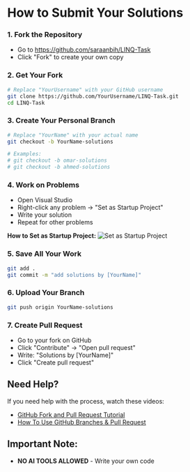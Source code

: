 # How to Submit Your Solutions 


### 1. Fork the Repository
- Go to https://github.com/saraanbih/LINQ-Task
- Click "Fork" to create your own copy

### 2. Get Your Fork
```bash
# Replace "YourUsername" with your GitHub username
git clone https://github.com/YourUsername/LINQ-Task.git
cd LINQ-Task
```

### 3. Create Your Personal Branch
```bash
# Replace "YourName" with your actual name
git checkout -b YourName-solutions

# Examples:
# git checkout -b omar-solutions
# git checkout -b ahmed-solutions
```

### 4. Work on Problems
- Open Visual Studio
- Right-click any problem → "Set as Startup Project"
- Write your solution
- Repeat for other problems

**How to Set as Startup Project:**
![Set as Startup Project](image.png)

### 5. Save All Your Work
```bash
git add .
git commit -m "add solutions by [YourName]"
```

### 6. Upload Your Branch
```bash
git push origin YourName-solutions
```

### 7. Create Pull Request
- Go to your fork on GitHub
- Click "Contribute" → "Open pull request"
- Write: "Solutions by [YourName]"
- Click "Create pull request"

## Need Help?
If you need help with the process, watch these videos:
- [GitHub Fork and Pull Request Tutorial](https://youtu.be/n43bagVuJPU?si=hPHjomJd7XJh-XcF)
- [How To Use GitHub Branches & Pull Request](https://youtu.be/6EQN0gJL7y8?si=HQ6LvgQYqCSpe-VQ)


## Important Note:
- **NO AI TOOLS ALLOWED** - Write your own code
